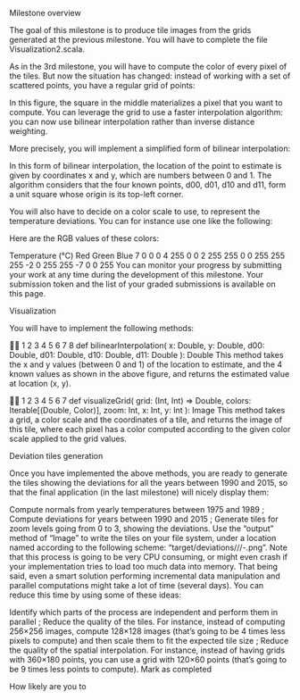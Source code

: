 Milestone overview

The goal of this milestone is to produce tile images from the grids generated at the previous milestone. You will have to complete the file Visualization2.scala.

As in the 3rd milestone, you will have to compute the color of every pixel of the tiles. But now the situation has changed: instead of working with a set of scattered points, you have a regular grid of points:


In this figure, the square in the middle materializes a pixel that you want to compute. You can leverage the grid to use a faster interpolation algorithm: you can now use bilinear interpolation rather than inverse distance weighting.

More precisely, you will implement a simplified form of bilinear interpolation:


In this form of bilinear interpolation, the location of the point to estimate is given by coordinates x and y, which are numbers between 0 and 1. The algorithm considers that the four known points, d00, d01, d10 and d11, form a unit square whose origin is its top-left corner.

You will also have to decide on a color scale to use, to represent the temperature deviations. You can for instance use one like the following:


Here are the RGB values of these colors:

Temperature (°C)	Red	Green	Blue
7	0	0	0
4	255	0	0
2	255	255	0
0	255	255	255
-2	0	255	255
-7	0	0	255
You can monitor your progress by submitting your work at any time during the development of this milestone. Your submission token and the list of your graded submissions is available on this page.

Visualization

You will have to implement the following methods:



1
2
3
4
5
6
7
8
def bilinearInterpolation(
  x: Double,
  y: Double,
  d00: Double,
  d01: Double,
  d10: Double,
  d11: Double
): Double
This method takes the x and y values (between 0 and 1) of the location to estimate, and the 4 known values as shown in the above figure, and returns the estimated value at location (x, y).



1
2
3
4
5
6
7
def visualizeGrid(
  grid: (Int, Int) => Double,
  colors: Iterable[(Double, Color)],
  zoom: Int,
  x: Int,
  y: Int
): Image
This method takes a grid, a color scale and the coordinates of a tile, and returns the image of this tile, where each pixel has a color computed according to the given color scale applied to the grid values.

Deviation tiles generation

Once you have implemented the above methods, you are ready to generate the tiles showing the deviations for all the years between 1990 and 2015, so that the final application (in the last milestone) will nicely display them:

Compute normals from yearly temperatures between 1975 and 1989 ;
Compute deviations for years between 1990 and 2015 ;
Generate tiles for zoom levels going from 0 to 3, showing the deviations. Use the “output” method of “Image” to write the tiles on your file system, under a location named according to the following scheme: “target/deviations/<year>/<zoom>/<x>-<y>.png”.
Note that this process is going to be very CPU consuming, or might even crash if your implementation tries to load too much data into memory. That being said, even a smart solution performing incremental data manipulation and parallel computations might take a lot of time (several days). You can reduce this time by using some of these ideas:

Identify which parts of the process are independent and perform them in parallel ;
Reduce the quality of the tiles. For instance, instead of computing 256×256 images, compute 128×128 images (that’s going to be 4 times less pixels to compute) and then scale them to fit the expected tile size ;
Reduce the quality of the spatial interpolation. For instance, instead of having grids with 360×180 points, you can use a grid with 120×60 points (that’s going to be 9 times less points to compute).
Mark as completed



How likely are you to